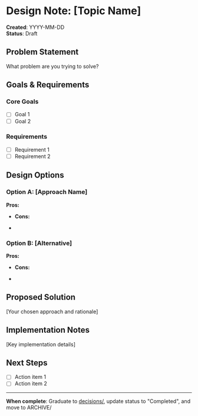 # Design Note: [Topic Name]

**Created**: YYYY-MM-DD  
**Status**: Draft

<!-- Delete this template content and replace with your actual design exploration -->

## Problem Statement

What problem are you trying to solve?

## Goals & Requirements

### Core Goals

- [ ] Goal 1
- [ ] Goal 2

### Requirements

- [ ] Requirement 1
- [ ] Requirement 2

## Design Options

### Option A: [Approach Name]

**Pros:**

- **Cons:**

-

### Option B: [Alternative]

**Pros:**

- **Cons:**

-

## Proposed Solution

[Your chosen approach and rationale]

## Implementation Notes

[Key implementation details]

## Next Steps

- [ ] Action item 1
- [ ] Action item 2

---

**When complete**: Graduate to [decisions/](../decisions/), update status to "Completed", and move to ARCHIVE/
